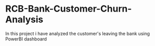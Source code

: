 # RCB-Bank-Customer-Churn-Analysis
In this project i have analyzed the customer's leaving the bank using PowerBI dashboard
